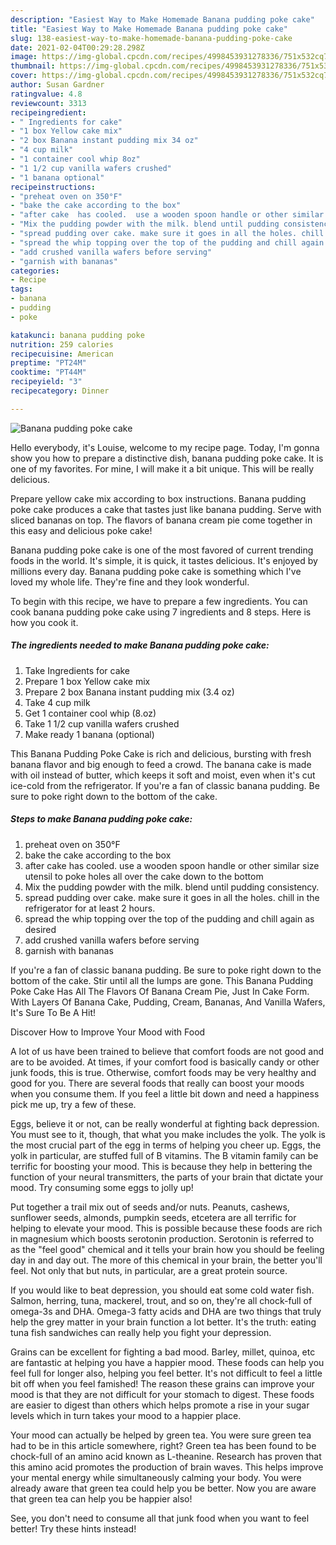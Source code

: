 ```yaml
---
description: "Easiest Way to Make Homemade Banana pudding poke cake"
title: "Easiest Way to Make Homemade Banana pudding poke cake"
slug: 138-easiest-way-to-make-homemade-banana-pudding-poke-cake
date: 2021-02-04T00:29:28.298Z
image: https://img-global.cpcdn.com/recipes/4998453931278336/751x532cq70/banana-pudding-poke-cake-recipe-main-photo.jpg
thumbnail: https://img-global.cpcdn.com/recipes/4998453931278336/751x532cq70/banana-pudding-poke-cake-recipe-main-photo.jpg
cover: https://img-global.cpcdn.com/recipes/4998453931278336/751x532cq70/banana-pudding-poke-cake-recipe-main-photo.jpg
author: Susan Gardner
ratingvalue: 4.8
reviewcount: 3313
recipeingredient:
- " Ingredients for cake"
- "1 box Yellow cake mix"
- "2 box Banana instant pudding mix 34 oz"
- "4 cup milk"
- "1 container cool whip 8oz"
- "1 1/2 cup vanilla wafers crushed"
- "1 banana optional"
recipeinstructions:
- "preheat oven on 350°F"
- "bake the cake according to the box"
- "after cake  has cooled.  use a wooden spoon handle or other similar size utensil to poke holes all over the cake down to the bottom"
- "Mix the pudding powder with the milk. blend until pudding consistency."
- "spread pudding over cake. make sure it goes in all the holes. chill in the refrigerator for at least 2 hours."
- "spread the whip topping over the top of the pudding and chill again as desired"
- "add crushed vanilla wafers before serving"
- "garnish with bananas"
categories:
- Recipe
tags:
- banana
- pudding
- poke

katakunci: banana pudding poke 
nutrition: 259 calories
recipecuisine: American
preptime: "PT24M"
cooktime: "PT44M"
recipeyield: "3"
recipecategory: Dinner

---
```



![Banana pudding poke cake](https://img-global.cpcdn.com/recipes/4998453931278336/751x532cq70/banana-pudding-poke-cake-recipe-main-photo.jpg)

Hello everybody, it's Louise, welcome to my recipe page. Today, I'm gonna show you how to prepare a distinctive dish, banana pudding poke cake. It is one of my favorites. For mine, I will make it a bit unique. This will be really delicious.

Prepare yellow cake mix according to box instructions. Banana pudding poke cake produces a cake that tastes just like banana pudding. Serve with sliced bananas on top. The flavors of banana cream pie come together in this easy and delicious poke cake!

Banana pudding poke cake is one of the most favored of current trending foods in the world. It's simple, it is quick, it tastes delicious. It's enjoyed by millions every day. Banana pudding poke cake is something which I've loved my whole life. They're fine and they look wonderful.


To begin with this recipe, we have to prepare a few ingredients. You can cook banana pudding poke cake using 7 ingredients and 8 steps. Here is how you cook it.

<!--inarticleads1-->

##### The ingredients needed to make Banana pudding poke cake:

1. Take  Ingredients for cake
1. Prepare 1 box Yellow cake mix
1. Prepare 2 box Banana instant pudding mix (3.4 oz)
1. Take 4 cup milk
1. Get 1 container cool whip (8.oz)
1. Take 1 1/2 cup vanilla wafers crushed
1. Make ready 1 banana (optional)


This Banana Pudding Poke Cake is rich and delicious, bursting with fresh banana flavor and big enough to feed a crowd. The banana cake is made with oil instead of butter, which keeps it soft and moist, even when it&#39;s cut ice-cold from the refrigerator. If you&#39;re a fan of classic banana pudding. Be sure to poke right down to the bottom of the cake. 

<!--inarticleads2-->

##### Steps to make Banana pudding poke cake:

1. preheat oven on 350°F
1. bake the cake according to the box
1. after cake  has cooled.  use a wooden spoon handle or other similar size utensil to poke holes all over the cake down to the bottom
1. Mix the pudding powder with the milk. blend until pudding consistency.
1. spread pudding over cake. make sure it goes in all the holes. chill in the refrigerator for at least 2 hours.
1. spread the whip topping over the top of the pudding and chill again as desired
1. add crushed vanilla wafers before serving
1. garnish with bananas


If you&#39;re a fan of classic banana pudding. Be sure to poke right down to the bottom of the cake. Stir until all the lumps are gone. This Banana Pudding Poke Cake Has All The Flavors Of Banana Cream Pie, Just In Cake Form. With Layers Of Banana Cake, Pudding, Cream, Bananas, And Vanilla Wafers, It&#39;s Sure To Be A Hit! 

Discover How to Improve Your Mood with Food


A lot of us have been trained to believe that comfort foods are not good and are to be avoided. At times, if your comfort food is basically candy or other junk foods, this is true. Otherwise, comfort foods may be very healthy and good for you. There are several foods that really can boost your moods when you consume them. If you feel a little bit down and need a happiness pick me up, try a few of these.

Eggs, believe it or not, can be really wonderful at fighting back depression. You must see to it, though, that what you make includes the yolk. The yolk is the most crucial part of the egg in terms of helping you cheer up. Eggs, the yolk in particular, are stuffed full of B vitamins. The B vitamin family can be terrific for boosting your mood. This is because they help in bettering the function of your neural transmitters, the parts of your brain that dictate your mood. Try consuming some eggs to jolly up!

Put together a trail mix out of seeds and/or nuts. Peanuts, cashews, sunflower seeds, almonds, pumpkin seeds, etcetera are all terrific for helping to elevate your mood. This is possible because these foods are rich in magnesium which boosts serotonin production. Serotonin is referred to as the "feel good" chemical and it tells your brain how you should be feeling day in and day out. The more of this chemical in your brain, the better you'll feel. Not only that but nuts, in particular, are a great protein source.

If you would like to beat depression, you should eat some cold water fish. Salmon, herring, tuna, mackerel, trout, and so on, they're all chock-full of omega-3s and DHA. Omega-3 fatty acids and DHA are two things that truly help the grey matter in your brain function a lot better. It's the truth: eating tuna fish sandwiches can really help you fight your depression. 

Grains can be excellent for fighting a bad mood. Barley, millet, quinoa, etc are fantastic at helping you have a happier mood. These foods can help you feel full for longer also, helping you feel better. It's not difficult to feel a little bit off when you feel famished! The reason these grains can improve your mood is that they are not difficult for your stomach to digest. These foods are easier to digest than others which helps promote a rise in your sugar levels which in turn takes your mood to a happier place.

Your mood can actually be helped by green tea. You were sure green tea had to be in this article somewhere, right? Green tea has been found to be chock-full of an amino acid known as L-theanine. Research has proven that this amino acid promotes the production of brain waves. This helps improve your mental energy while simultaneously calming your body. You were already aware that green tea could help you be better. Now you are aware that green tea can help you be happier also!

See, you don't need to consume all that junk food when you want to feel better! Try  these hints  instead!


